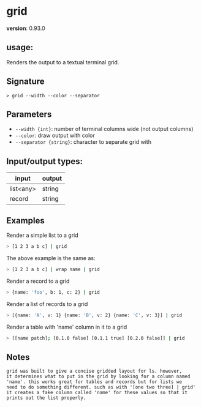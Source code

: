 # grid

**version**: 0.93.0

## **usage**:

Renders the output to a textual terminal grid.

## Signature

`> grid --width --color --separator`

## Parameters

- `--width {int}`: number of terminal columns wide (not output columns)
- `--color`: draw output with color
- `--separator {string}`: character to separate grid with

## Input/output types:

| input       | output |
| ----------- | ------ |
| list\<any\> | string |
| record      | string |

## Examples

Render a simple list to a grid

```bash
> [1 2 3 a b c] | grid
```

The above example is the same as:

```bash
> [1 2 3 a b c] | wrap name | grid
```

Render a record to a grid

```bash
> {name: 'foo', b: 1, c: 2} | grid
```

Render a list of records to a grid

```bash
> [{name: 'A', v: 1} {name: 'B', v: 2} {name: 'C', v: 3}] | grid
```

Render a table with 'name' column in it to a grid

```bash
> [[name patch]; [0.1.0 false] [0.1.1 true] [0.2.0 false]] | grid
```

## Notes

```text
grid was built to give a concise gridded layout for ls. however,
it determines what to put in the grid by looking for a column named
'name'. this works great for tables and records but for lists we
need to do something different. such as with '[one two three] | grid'
it creates a fake column called 'name' for these values so that it
prints out the list properly.
```
